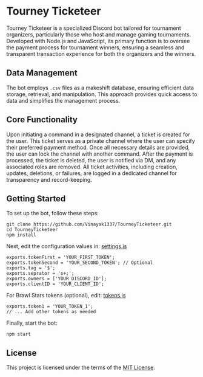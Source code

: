 # Tourney Ticketeer

Tourney Ticketeer is a specialized Discord bot tailored for tournament organizers, particularly those who host and manage gaming tournaments. Developed with Node.js and JavaScript, its primary function is to oversee the payment process for tournament winners, ensuring a seamless and transparent transaction experience for both the organizers and the winners.

## Data Management

The bot employs `.csv` files as a makeshift database, ensuring efficient data storage, retrieval, and manipulation. This approach provides quick access to data and simplifies the management process.

## Core Functionality

Upon initiating a command in a designated channel, a ticket is created for the user. This ticket serves as a private channel where the user can specify their preferred payment method. Once all necessary details are provided, the user can lock the channel with another command. After the payment is processed, the ticket is deleted, the user is notified via DM, and any associated roles are removed. All ticket activities, including creation, updates, deletions, or failures, are logged in a dedicated channel for transparency and record-keeping.

## Getting Started

To set up the bot, follow these steps:

```
git clone https://github.com/Vinayak1337/TourneyTicketeer.git
cd TourneyTicketeer
npm install
```

Next, edit the configuration values in:
[settings.js](https://github.com/Vinayak1337/TourneyTicketeer/blob/master/data/keys/settings.js)

```
exports.tokenFirst = 'YOUR_FIRST_TOKEN';
exports.tokenSecond = 'YOUR_SECOND_TOKEN'; // Optional
exports.tag = '$';
exports.seprator = 's+;';
exports.owners = ['YOUR_DISCORD_ID'];
exports.clientID = 'YOUR_CLIENT_ID';
```

For Brawl Stars tokens (optional), edit:
[tokens.js](https://github.com/Vinayak1337/TourneyTicketeer/blob/master/data/keys/tokens.js)

```
exports.token1 = 'YOUR_TOKEN_1';
// ... Add other tokens as needed
```

Finally, start the bot:

```
npm start
```

## License

This project is licensed under the terms of the [MIT License](https://github.com/Vinayak1337/TourneyTicketeer/blob/master/LICENSE).
